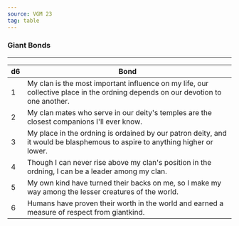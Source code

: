 ```yaml
---
source: VGM 23
tag: table
---
```


### Giant Bonds
---
|d6|Bond|
|----|------------|
|1|My clan is the most important influence on my life, our collective place in the ordning depends on our devotion to one another.|
|2|My clan mates who serve in our deity's temples are the closest companions I'll ever know.|
|3|My place in the ordning is ordained by our patron deity, and it would be blasphemous to aspire to anything higher or lower.|
|4|Though I can never rise above my clan's position in the ordning, I can be a leader among my clan.|
|5|My own kind have turned their backs on me, so I make my way among the lesser creatures of the world.|
|6|Humans have proven their worth in the world and earned a measure of respect from giantkind.|
